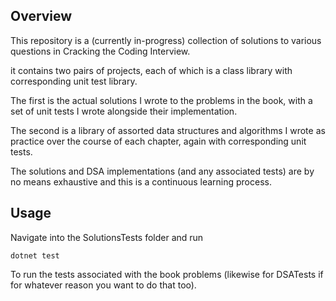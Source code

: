 ## Overview

This repository is a (currently in-progress) collection of solutions to various questions in Cracking the Coding Interview.

it contains two pairs of projects, each of which is a class library with corresponding unit test library.

The first is the actual solutions I wrote to the problems in the book, with a set of unit tests I wrote alongside their implementation.

The second is a library of assorted data structures and algorithms I wrote as practice over the course of each chapter, again with corresponding unit tests.

The solutions and DSA implementations (and any associated tests) are by no means exhaustive and this is a continuous learning process.

## Usage

Navigate into the SolutionsTests folder and run

`dotnet test`

To run the tests associated with the book problems (likewise for DSATests if for whatever reason you want to do that too).
